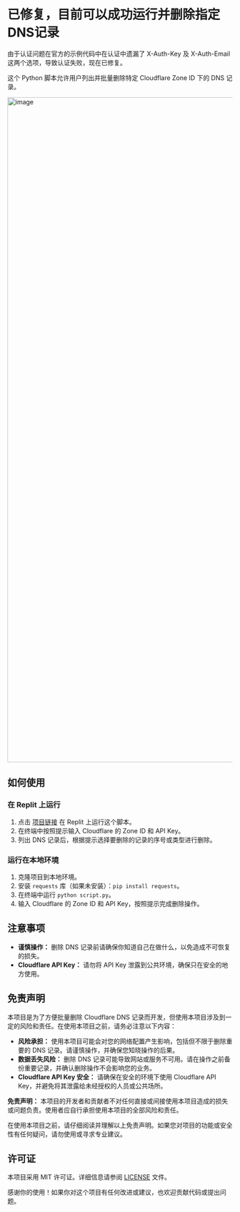 # 已修复，目前可以成功运行并删除指定DNS记录

由于认证问题在官方的示例代码中在认证中遗漏了 X-Auth-Key 及 X-Auth-Email 这两个选项，导致认证失败，现在已修复。

这个 Python 脚本允许用户列出并批量删除特定 Cloudflare Zone ID 下的 DNS 记录。

<img width="1489" alt="image" src="https://github.com/ymyuuu/Bulk-deletion-of-Cloudflare-DNS-records/assets/135582157/67702e1c-8d6d-4a9a-abce-f03a0afe2979">


## 如何使用

### 在 Replit 上运行

1. 点击 [项目链接](https://replit.com/@ymyuuu/Pi-Liang-Shan-Chu-Cloudflare-DNS-Ji-Lu) 在 Replit 上运行这个脚本。
2. 在终端中按照提示输入 Cloudflare 的 Zone ID 和 API Key。
3. 列出 DNS 记录后，根据提示选择要删除的记录的序号或类型进行删除。

### 运行在本地环境

1. 克隆项目到本地环境。
2. 安装 `requests` 库（如果未安装）：`pip install requests`。
3. 在终端中运行 `python script.py`。
4. 输入 Cloudflare 的 Zone ID 和 API Key，按照提示完成删除操作。

## 注意事项

- **谨慎操作：** 删除 DNS 记录前请确保你知道自己在做什么，以免造成不可恢复的损失。
- **Cloudflare API Key：** 请勿将 API Key 泄露到公共环境，确保只在安全的地方使用。

## 免责声明

本项目是为了方便批量删除 Cloudflare DNS 记录而开发，但使用本项目涉及到一定的风险和责任。在使用本项目之前，请务必注意以下内容：

- **风险承担：** 使用本项目可能会对您的网络配置产生影响，包括但不限于删除重要的 DNS 记录。请谨慎操作，并确保您知晓操作的后果。
- **数据丢失风险：** 删除 DNS 记录可能导致网站或服务不可用。请在操作之前备份重要记录，并确认删除操作不会影响您的业务。
- **Cloudflare API Key 安全：** 请确保在安全的环境下使用 Cloudflare API Key，并避免将其泄露给未经授权的人员或公共场所。

**免责声明：** 本项目的开发者和贡献者不对任何直接或间接使用本项目造成的损失或问题负责。使用者应自行承担使用本项目的全部风险和责任。

在使用本项目之前，请仔细阅读并理解以上免责声明。如果您对项目的功能或安全性有任何疑问，请勿使用或寻求专业建议。

## 许可证

本项目采用 MIT 许可证。详细信息请参阅 [LICENSE](LICENSE) 文件。

感谢你的使用！如果你对这个项目有任何改进或建议，也欢迎贡献代码或提出问题。
